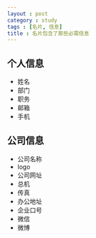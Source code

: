 ```yaml
---
layout : post
category : study
tags : [名片, 信息]
title : 名片包含了那些必需信息
---
```


## 个人信息

- 姓名
- 部门
- 职务
- 邮箱
- 手机

## 公司信息
- 公司名称
- logo
- 公司网址
- 总机
- 传真
- 办公地址
- 企业口号
- 微信
- 微博

